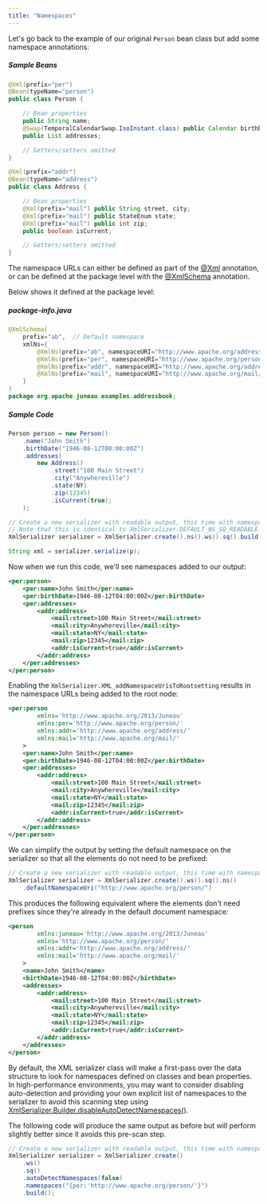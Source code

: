 ```yaml
---
title: "Namespaces"
---
```


Let's go back to the example of our original `Person` bean class but add some namespace annotations:

##### Sample Beans

```java
@Xml(prefix="per")
@Bean(typeName="person")
public class Person {

    // Bean properties
    public String name;
    @Swap(TemporalCalendarSwap.IsoInstant.class) public Calendar birthDate;
    public List addresses;

    // Getters/setters omitted
}

@Xml(prefix="addr")
@Bean(typeName="address")
public class Address {

    // Bean properties
    @Xml(prefix="mail") public String street, city;
    @Xml(prefix="mail") public StateEnum state;
    @Xml(prefix="mail") public int zip;
    public boolean isCurrent;

    // Getters/setters omitted
}
```

The namespace URLs can either be defined as part of the [@Xml]({{API_DOCS}}/org/apache/juneau/xml/annotation/Xml.html)
annotation, or can be defined at the package level with the [@XmlSchema]({{API_DOCS}}/org/apache/juneau/xml/annotation/XmlSchema.html) annotation.

Below shows it defined at the package level:

##### package-info.java

```java
@XmlSchema(
    prefix="ab",  // Default namespace
    xmlNs={
        @XmlNs(prefix="ab", namespaceURI="http://www.apache.org/addressBook/"),
        @XmlNs(prefix="per", namespaceURI="http://www.apache.org/person/"),
        @XmlNs(prefix="addr", namespaceURI="http://www.apache.org/address/"),
        @XmlNs(prefix="mail", namespaceURI="http://www.apache.org/mail/")
    }
)
package org.apache.juneau.examples.addressbook;
```

##### Sample Code

```java
Person person = new Person()
    .name("John Smith")
    .birthDate("1946-08-12T00:00:00Z")
    .addresses(
        new Address()
            .street("100 Main Street")
            .city("Anywhereville")
            .state(NY)
            .zip(12345)
            .isCurrent(true);
    );

// Create a new serializer with readable output, this time with namespaces enabled.
// Note that this is identical to XmlSerializer.DEFAULT_NS_SQ_READABLE.
XmlSerializer serializer = XmlSerializer.create().ns().ws().sq().build();

String xml = serializer.serialize(p);
```

Now when we run this code, we'll see namespaces added to our output:

```xml
<per:person>
    <per:name>John Smith</per:name>
    <per:birthDate>1946-08-12T04:00:00Z</per:birthDate>
    <per:addresses>
        <addr:address>
            <mail:street>100 Main Street</mail:street>
            <mail:city>Anywhereville</mail:city>
            <mail:state>NY</mail:state>
            <mail:zip>12345</mail:zip>
            <addr:isCurrent>true</addr:isCurrent>
        </addr:address>
    </per:addresses>
</per:person>
```

Enabling the `XmlSerializer.XML_addNamespaceUrisToRootsetting` results in the namespace URLs being added to the root
node:

```xml
<per:person
        xmlns='http://www.apache.org/2013/Juneau'
        xmlns:per='http://www.apache.org/person/'
        xmlns:addr='http://www.apache.org/address/'
        xmlns:mail='http://www.apache.org/mail/'
    >
    <per:name>John Smith</per:name>
    <per:birthDate>1946-08-12T04:00:00Z</per:birthDate>
    <per:addresses>
        <addr:address>
            <mail:street>100 Main Street</mail:street>
            <mail:city>Anywhereville</mail:city>
            <mail:state>NY</mail:state>
            <mail:zip>12345</mail:zip>
            <addr:isCurrent>true</addr:isCurrent>
        </addr:address>
    </per:addresses>
</per:person>
```


We can simplify the output by setting the default namespace on the serializer so that all the elements do not need to be
prefixed:

```java
// Create a new serializer with readable output, this time with namespaces enabled.
XmlSerializer serializer = XmlSerializer.create().ws().sq().ns()
    .defaultNamespaceUri("http://www.apache.org/person/")

```
This produces the following equivalent where the elements don't need prefixes since they're already in the default
document namespace:

```xml
<person
        xmlns:juneau='http://www.apache.org/2013/Juneau'
        xmlns='http://www.apache.org/person/'
        xmlns:addr='http://www.apache.org/address/'
        xmlns:mail='http://www.apache.org/mail/'
    >
    <name>John Smith</name>
    <birthDate>1946-08-12T04:00:00Z</birthDate>
    <addresses>
        <addr:address>
            <mail:street>100 Main Street</mail:street>
            <mail:city>Anywhereville</mail:city>
            <mail:state>NY</mail:state>
            <mail:zip>12345</mail:zip>
            <addr:isCurrent>true</addr:isCurrent>
        </addr:address>
    </addresses>
</person>
```

By default, the XML serializer class will make a first-pass over the data structure to look for namespaces defined on
classes and bean properties.
In high-performance environments, you may want to consider disabling auto-detection and providing your own explicit list
of namespaces to the serializer to avoid this scanning step using [XmlSerializer.Builder.disableAutoDetectNamespaces()]({{API_DOCS}}/org/apache/juneau/xml/XmlSerializer/Builder.html#disableAutoDetectNamespaces()).

The following code will produce the same output as before but will perform slightly better since it avoids this pre-scan
step.

```java
// Create a new serializer with readable output, this time with namespaces enabled.
XmlSerializer serializer = XmlSerializer.create()
    .ws()
    .sq()
    .autoDetectNamespaces(false)
    .namespaces("{per:'http://www.apache.org/person/'}")
    .build();
```
